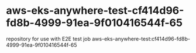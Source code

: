 # aws-eks-anywhere-test-cf414d96-fd8b-4999-91ea-9f010416544f-65
repository for use with E2E test job aws-eks-anywhere-test:cf414d96-fd8b-4999-91ea-9f010416544f-65
